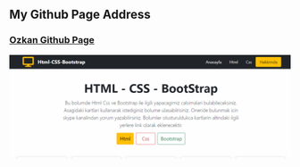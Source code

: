 ## My Github Page Address

### [Ozkan Github Page](https://tatar6607.github.io/HtmlCssLiveRepo/index.html)

![sc](assets/img/ozkan_github_page.png)
